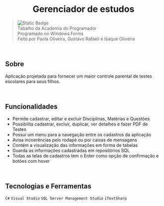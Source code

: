 <h1 align="center"> Gerenciador de estudos </h1>

> ![Static Badge](https://img.shields.io/badge/status-em%20desenvolvimento-red)  
> Tabalho da Academia do Programador  
> Programado no Windows Forms  
> Feito por Paola Oliveira, Gustavo Rafaeli e Isaque Oliveira

<br>

## Sobre

Aplicação projetada para fornecer um maior controle parental de testes escolares para seus filhos.

<br>

## Funcionalidades

- Permite cadastrar, editar e excluir Disciplinas, Matérias e Questões
- Possibilita cadastrar, excluir, duplicar, ver detalhes e fazer PDF de Testes
- Possui um menu para a navegação entre os cadastros da aplicação
- Avisa incoerências pelo rodapé ou por caixas de mensagens
- Contém a visualização das informações em forma de tabelas
- Guarda as informações cadastradas em repositórios SQL
- Todas as telas de cadastros tem o Enter como opção de confirmação e botões com hover

<br>

## Tecnologias e Ferramentas
 
 `C#` `Visual Studio` `SQL Server Management Studio` `iTextSharp`
